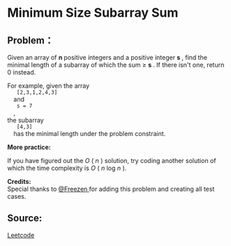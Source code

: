 # Minimum Size Subarray Sum

## Problem：

<div class="question-content">
 <p>
 </p>
 <p>
  Given an array of
  <strong>
   n
  </strong>
  positive integers and a positive integer
  <strong>
   s
  </strong>
  , find the minimal length of a subarray of which the sum ≥
  <strong>
   s
  </strong>
  . If there isn't one, return 0 instead.
 </p>
 <p>
  For example, given the array
  <code>
   [2,3,1,2,4,3]
  </code>
  and
  <code>
   s = 7
  </code>
  ,
  <br/>
  the subarray
  <code>
   [4,3]
  </code>
  has the minimal length under the problem constraint.
 </p>
 <div class="spoilers">
  <b>
   More practice:
  </b>
  <p>
   If you have figured out the
   <i>
    O
   </i>
   (
   <i>
    n
   </i>
   ) solution, try coding another solution of which the time complexity is
   <i>
    O
   </i>
   (
   <i>
    n
   </i>
   log
   <i>
    n
   </i>
   ).
  </p>
 </div>
 <p>
  <b>
   Credits:
  </b>
  <br/>
  Special thanks to
  <a href="https://oj.leetcode.com/discuss/user/Freezen">
   @Freezen
  </a>
  for adding this problem and creating all test cases.
 </p>
</div>


## Source:
[Leetcode](https://leetcode.com/problems/minimum-size-subarray-sum/)
